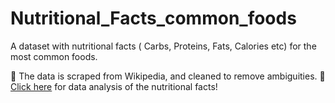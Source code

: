 # Nutritional_Facts_common_foods
A dataset with nutritional facts ( Carbs, Proteins, Fats, Calories etc) for the most common foods.

🍓 The data is scraped from Wikipedia, and cleaned to remove ambiguities.
🥬 [Click here](https://www.kaggle.com/niharika41298/food-nutrition-analysis-eda) for data analysis of the nutritional facts!
